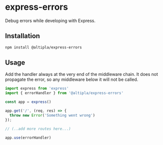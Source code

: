 
# express-errors
Debug errors while developing with Express.


## Installation

```sh
npm install @altipla/express-errors
```


## Usage

Add the handler always at the very end of the middleware chain. It does not propagate the error, so any middleware below it will not be called.

```ts
import express from 'express'
import { errorHandler } from '@altipla/express-errors'

const app = express()

app.get('/', (req, res) => {
  throw new Error('Something went wrong')
});

// (..add more routes here...)

app.use(errorHandler)
```
